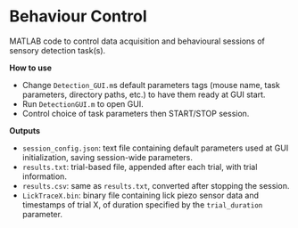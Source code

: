 # Behaviour Control

MATLAB code to control data acquisition and behavioural sessions of sensory detection task(s).


**How to use**
- Change `Detection_GUI.m`s default parameters tags (mouse name, task parameters, directory paths, etc.) to have them ready at GUI start.
- Run `DetectionGUI.m` to open GUI.
- Control choice of task parameters then START/STOP session.


**Outputs** 
- `session_config.json`: text file containing default parameters used at GUI initialization, saving session-wide parameters.
- `results.txt`: trial-based file, appended after each trial, with trial information.
- `results.csv`: same as `results.txt`, converted after stopping the session.
- `LickTraceX.bin`: binary file containing lick piezo sensor data and timestamps of trial X, of duration specified by the `trial_duration` parameter.
